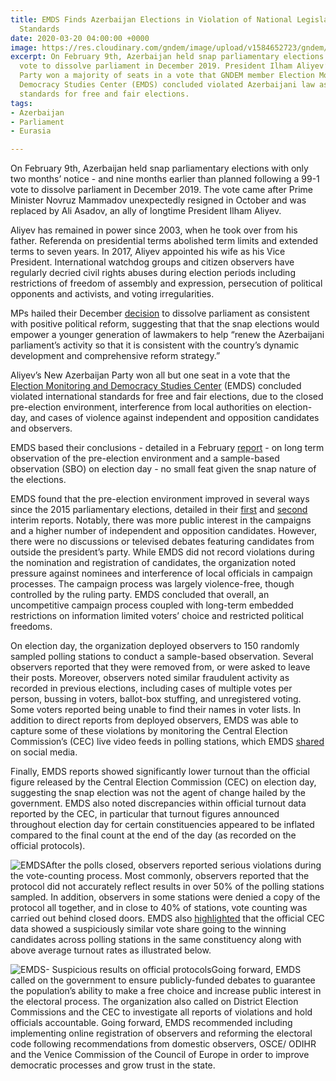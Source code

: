 ```yaml
---
title: EMDS Finds Azerbaijan Elections in Violation of National Legislation and International
  Standards
date: 2020-03-20 04:00:00 +0000
image: https://res.cloudinary.com/gndem/image/upload/v1584652723/gndem/EMDS2_qibjx0.jpg
excerpt: On February 9th, Azerbaijan held snap parliamentary elections following a
  vote to dissolve parliament in December 2019. President Ilham Aliyev’s New Azerbaijan
  Party won a majority of seats in a vote that GNDEM member Election Monitoring and
  Democracy Studies Center (EMDS) concluded violated Azerbaijani law as well as international
  standards for free and fair elections.
tags:
- Azerbaijan
- Parliament
- Eurasia

---
```

On February 9th, Azerbaijan held snap parliamentary elections with only two months’ notice - and nine months earlier than planned following a 99-1 vote to dissolve parliament in December 2019. The vote came after Prime Minister Novruz Mammadov unexpectedly resigned in October and was replaced by Ali Asadov, an ally of longtime President Ilham Aliyev.

Aliyev has remained in power since 2003, when he took over from his father. Referenda on presidential terms abolished term limits and extended terms to seven years. In 2017, Aliyev appointed his wife as his Vice President. International watchdog groups and citizen observers have regularly decried civil rights abuses during election periods including restrictions of freedom of assembly and expression, persecution of political opponents and activists, and voting irregularities.

MPs hailed their December [decision](https://eurasianet.org/azerbaijan-parliament-dissolves-setting-up-snap-elections) to dissolve parliament as consistent with positive political reform, suggesting that that the snap elections would empower a younger generation of lawmakers to help “renew the Azerbaijani parliament’s activity so that it is consistent with the country’s dynamic development and comprehensive reform strategy.”

Aliyev’s New Azerbaijan Party won all but one seat in a vote that the [Election Monitoring and Democracy Studies Center](https://smdtaz.org/en/) (EMDS) concluded violated international standards for free and fair elections, due to the closed pre-election environment, interference from local authorities on election-day, and cases of violence against independent and opposition candidates and observers.

EMDS based their conclusions - detailed in a February [report](https://smdtaz.org/wp-content/uploads/2020/02/EMDS-100220.pdf) - on long term observation of the pre-election environment and a sample-based observation (SBO) on election day - no small feat given the snap nature of the elections.

EMDS found that the pre-election environment improved in several ways since the 2015 parliamentary elections, detailed in their [first](https://smdtaz.org/wp-content/uploads/2020/01/EMDS-Interim-Report-ENG-son.pdf) and [second](https://smdtaz.org/en/emds-issued-the-second-interim-report-on-the-9-february-2020-early-parliamentary-elections-in-azerbaijan/) interim reports. Notably, there was more public interest in the campaigns and a higher number of independent and opposition candidates. However, there were no discussions or televised debates featuring candidates from outside the president’s party. While EMDS did not record violations during the nomination and registration of candidates, the organization noted pressure against nominees and interference of local officials in campaign processes. The campaign process was largely violence-free, though controlled by the ruling party. EMDS concluded that overall, an uncompetitive campaign process coupled with long-term embedded restrictions on information limited voters’ choice and restricted political freedoms.

On election day, the organization deployed observers to 150 randomly sampled polling stations to conduct a sample-based observation. Several observers reported that they were removed from, or were asked to leave their posts. Moreover, observers noted similar fraudulent activity as recorded in previous elections, including cases of multiple votes per person, bussing in voters, ballot-box stuffing, and unregistered voting. Some voters reported being unable to find their names in voter lists. In addition to direct reports from deployed observers, EMDS was able to capture some of these violations by monitoring the Central Election Commission’s (CEC) live video feeds in polling stations, which EMDS [shared](https://twitter.com/SMDT_EMDS/status/1233773074778087425) on social media.

Finally, EMDS reports showed significantly lower turnout than the official figure released by the Central Election Commission (CEC) on election day, suggesting the snap election was not the agent of change hailed by the government. EMDS also noted discrepancies within official turnout data reported by the CEC, in particular that turnout figures announced throughout election day for certain constituencies appeared to be inflated compared to the final count at the end of the day (as recorded on the official protocols).

![EMDS](https://res.cloudinary.com/gndem/image/upload/v1584652723/gndem/EMDS2_qibjx0.jpg "EMDS- Discrepancy in voter turnout numbers on Election Day")After the polls closed, observers reported serious violations during the vote-counting process. Most commonly, observers reported that the protocol did not accurately reflect results in over 50% of the polling stations sampled. In addition, observers in some stations were denied a copy of the protocol all together, and in close to 40% of stations, vote counting was carried out behind closed doors. EMDS also [highlighted](https://smdtaz.org/en/emds-findings-on-suspicious-voter-turnout-results-on-9-february-early-parliamentary-elections/) that the official CEC data showed a suspiciously similar vote share going to the winning candidates across polling stations in the same constituency along with above average turnout rates as illustrated below.

![EMDS- Suspicious results on official protocols](https://res.cloudinary.com/gndem/image/upload/v1584652682/gndem/EMDS_bckkls.png "EMDS- Suspicious results on official protocols")Going forward, EMDS called on the government to ensure publicly-funded debates to guarantee the population’s ability to make a free choice and increase public interest in the electoral process. The organization also called on District Election Commissions and the CEC to investigate all reports of violations and hold officials accountable. Going forward, EMDS recommended including implementing online registration of observers and reforming the electoral code following recommendations from domestic observers, OSCE/ ODIHR and the Venice Commission of the Council of Europe in order to improve democratic processes and grow trust in the state.